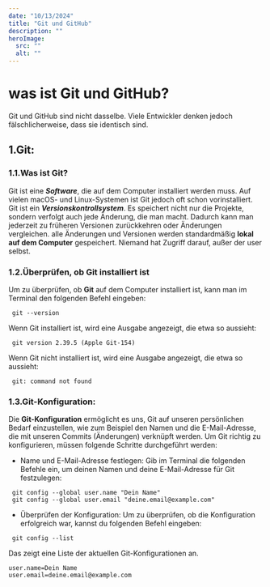 ```yaml
---
date: "10/13/2024"
title: "Git und GitHub"
description: ""
heroImage:
  src: ""
  alt: ""
---
```

# was ist Git und GitHub?

Git und GitHub sind nicht dasselbe. Viele Entwickler denken jedoch fälschlicherweise, dass sie identisch sind. 
## 1.Git:
### 1.1.Was ist Git?

Git ist eine ***Software***, die auf dem Computer installiert werden muss. Auf vielen macOS- und Linux-Systemen ist Git jedoch oft schon vorinstalliert. 
Git ist ein ***Versionskontrollsystem***. Es speichert nicht nur die Projekte, sondern verfolgt auch jede Änderung, die man macht. Dadurch kann man jederzeit zu früheren Versionen zurückkehren oder Änderungen vergleichen.
alle Änderungen und Versionen werden  standardmäßig **lokal auf dem Computer** gespeichert. Niemand hat Zugriff darauf, außer der user selbst.

### 1.2.Überprüfen, ob Git installiert ist

Um zu überprüfen, ob **Git** auf dem Computer installiert ist, kann man im Terminal den folgenden Befehl eingeben:

```shell
 git --version
```

Wenn Git installiert ist, wird eine Ausgabe angezeigt, die etwa so aussieht:

```shell
 git version 2.39.5 (Apple Git-154)
```

Wenn Git nicht installiert ist, wird eine Ausgabe angezeigt, die etwa so aussieht:

```shell
 git: command not found
```

### 1.3.Git-Konfiguration:

Die **Git-Konfiguration** ermöglicht es uns, Git auf unseren persönlichen Bedarf einzustellen, wie zum Beispiel den Namen und die E-Mail-Adresse, die mit unseren Commits (Änderungen) verknüpft werden. Um Git richtig zu konfigurieren, müssen folgende Schritte durchgeführt werden:

- Name und E-Mail-Adresse festlegen:
Gib im Terminal die folgenden Befehle ein, um deinen Namen und deine E-Mail-Adresse für Git festzulegen:

```shell
 git config --global user.name "Dein Name"
 git config --global user.email "deine.email@example.com"
```

- Überprüfen der Konfiguration:
Um zu überprüfen, ob die Konfiguration erfolgreich war, kannst du folgenden Befehl eingeben:

```shell
 git config --list
```

Das zeigt eine Liste der aktuellen Git-Konfigurationen an.

```shell
user.name=Dein Name
user.email=deine.email@example.com
```
